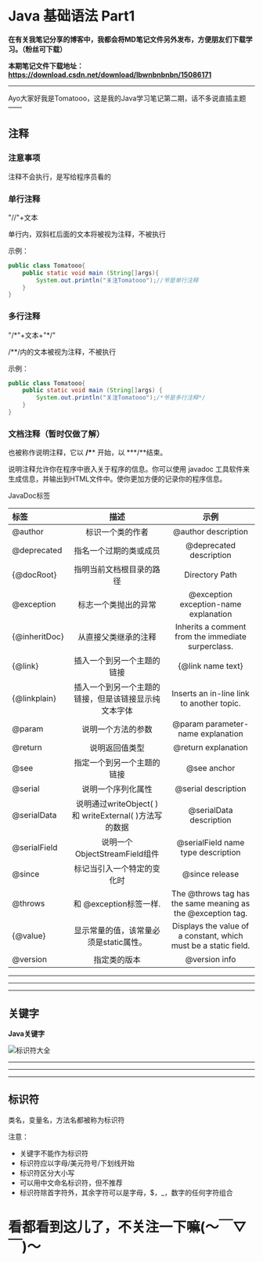 # Java 基础语法 Part1

 **在有关我笔记分享的博客中，我都会将MD笔记文件另外发布，方便朋友们下载学习。（粉丝可下载）**

**本期笔记文件下载地址：https://download.csdn.net/download/lbwnbnbnbn/15086171**

---

 Ayo大家好我是Tomatooo，这是我的Java学习笔记第二期，话不多说直插主题——

## 注释

### 注意事项

注释不会执行，是写给程序员看的

### 单行注释

"//"+文本

单行内，双斜杠后面的文本将被视为注释，不被执行

示例：

```java
public class Tomatooo{
    public static void main (String[]args){
        System.out.println("关注Tomatooo");//爷是单行注释
    }
}
```



### 多行注释

"/\*"+文本+"\*/"

/**/内的文本被视为注释，不被执行

示例：

```java
public class Tomatooo{
    public static void main (String[]args) {
        System.out.println("关注Tomatooo");/*爷是多行注释*/
    }
}
```

### 文档注释（暂时仅做了解）

也被称作说明注释，它以 **/\**** 开始，以 ***/**结束。

说明注释允许你在程序中嵌入关于程序的信息。你可以使用 javadoc 工具软件来生成信息，并输出到HTML文件中。使你更加方便的记录你的程序信息。

JavaDoc标签

| **标签**      |                        **描述**                        |                           **示例**                           |
| :------------ | :----------------------------------------------------: | :----------------------------------------------------------: |
| @author       |                    标识一个类的作者                    |                     @author description                      |
| @deprecated   |                 指名一个过期的类或成员                 |                   @deprecated description                    |
| {@docRoot}    |                指明当前文档根目录的路径                |                        Directory Path                        |
| @exception    |                  标志一个类抛出的异常                  |            @exception exception-name explanation             |
| {@inheritDoc} |                  从直接父类继承的注释                  |      Inherits a comment from the immediate surperclass.      |
| {@link}       |               插入一个到另一个主题的链接               |                      {@link name text}                       |
| {@linkplain}  |  插入一个到另一个主题的链接，但是该链接显示纯文本字体  |          Inserts an in-line link to another topic.           |
| @param        |                   说明一个方法的参数                   |              @param parameter-name explanation               |
| @return       |                     说明返回值类型                     |                     @return explanation                      |
| @see          |               指定一个到另一个主题的链接               |                         @see anchor                          |
| @serial       |                   说明一个序列化属性                   |                     @serial description                      |
| @serialData   | 说明通过writeObject( ) 和 writeExternal( )方法写的数据 |                   @serialData description                    |
| @serialField  |             说明一个ObjectStreamField组件              |              @serialField name type description              |
| @since        |               标记当引入一个特定的变化时               |                        @since release                        |
| @throws       |                 和 @exception标签一样.                 | The @throws tag has the same meaning as the @exception tag.  |
| {@value}      |         显示常量的值，该常量必须是static属性。         | Displays the value of a constant, which must be a static field. |
| @version      |                      指定类的版本                      |                        @version info                         |

***

***

***

## 关键字

**Java关键字**

![标识符大全](https://img-blog.csdnimg.cn/20190826103037368.png?x-oss-process=image/watermark,type_ZmFuZ3poZW5naGVpdGk,shadow_10,text_aHR0cHM6Ly9ibG9nLmNzZG4ubmV0L3dlaXhpbl80MzkyODkzOQ==,size_16,color_FFFFFF,t_70)

---

---

---

## 标识符

类名，变量名，方法名都被称为标识符

注意：

- 关键字不能作为标识符
- 标识符应以字母/美元符号/下划线开始
- 标识符区分大小写
- 可以用中文命名标识符，但不推荐
- 标识符除首字符外，其余字符可以是字母，$，_，数字的任何字符组合



# 看都看到这儿了，不关注一下嘛(～￣▽￣)～